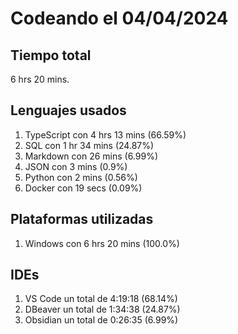 # Codeando el 04/04/2024

## Tiempo total
6 hrs 20 mins.

## Lenguajes usados
1. TypeScript con 4 hrs 13 mins (66.59%)
1. SQL con 1 hr 34 mins (24.87%)
1. Markdown con 26 mins (6.99%)
1. JSON con 3 mins (0.9%)
1. Python con 2 mins (0.56%)
1. Docker con 19 secs (0.09%)

## Plataformas utilizadas
1. Windows con 6 hrs 20 mins (100.0%)

## IDEs
1. VS Code un total de 4:19:18 (68.14%)
1. DBeaver un total de 1:34:38 (24.87%)
1. Obsidian un total de 0:26:35 (6.99%)
